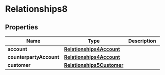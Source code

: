 # Relationships8

## Properties
Name | Type | Description | Notes
------------ | ------------- | ------------- | -------------
**account** | [**Relationships4Account**](Relationships4Account.md) |  |  [optional]
**counterpartyAccount** | [**Relationships4Account**](Relationships4Account.md) |  |  [optional]
**customer** | [**Relationships5Customer**](Relationships5Customer.md) |  |  [optional]
